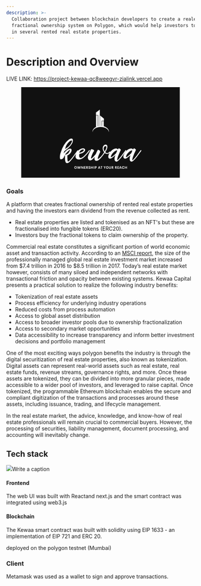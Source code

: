 ```yaml
---
description: >-
  Collaboration project between blockchain developers to create a realestate
  fractional ownership system on Polygon, which would help investors to invest
  in several rented real estate properties.
---
```


# Description and Overview

LIVE LINK: https://project-kewaa-qc8weegvr-zialink.vercel.app

<figure><img src=".gitbook/assets/photo_2022-12-02 17.01.37 (1).jpeg" alt=""><figcaption></figcaption></figure>

### Goals&#x20;



A platform that creates fractional ownership of rented real estate properties and having the investors earn dividend from the revenue collected as rent.

* Real estate properties are listed and tokenised as an NFT's but these are fractionalised into fungible tokens (ERC20).&#x20;
* Investors buy the fractional tokens  to claim ownership of the property.

Commercial real estate constitutes a significant portion of world economic asset and transaction activity. According to an [MSCI report](https://www.msci.com/www/research-paper/real-estate-market-size-2017/01032786497), the size of the professionally managed global real estate investment market increased from $7.4 trillion in 2016 to $8.5 trillion in 2017. Today’s real estate market however, consists of many siloed and independent networks with transactional friction and opacity between existing systems. Kewaa Capital presents a practical solution to realize the following industry benefits:

* Tokenization of real estate assets
* Process efficiency for underlying industry operations
* Reduced costs from process automation
* Access to global asset distribution
* Access to broader investor pools due to ownership fractionalization
* Access to secondary market opportunities
* Data accessibility to increase transparency and inform better investment decisions and portfolio management

One of the most exciting ways polygon benefits the industry is through the digital securitization of real estate properties, also known as tokenization. Digital assets can represent real-world assets such as real estate, real estate funds, revenue streams, governance rights, and more. Once these assets are tokenized, they can be divided into more granular pieces, made accessible to a wider pool of investors, and leveraged to raise capital. Once tokenized, the programmable Ethereum blockchain enables the secure and compliant digitization of the transactions and processes around these assets, including issuance, trading, and lifecycle management.

In the real estate market, the advice, knowledge, and know-how of real estate professionals will remain crucial to commercial buyers. However, the processing of securities, liability management, document processing, and accounting will inevitably change.



## Tech stack

​![](https://files.gitbook.com/v0/b/gitbook-x-prod.appspot.com/o/spaces%2FBLCVsBR02dpUSZaUdkAv%2Fuploads%2FrwLXcbL8bNE1MWyoJ58a%2FTech-Stack-Diagram3\(1\).png?alt=media\&token=76bd19c9-4a55-4551-8054-2e55f131eb4d)Write a caption​

#### Frontend  <a href="#frontend" id="frontend"></a>

The web UI was built with Reactand next.js and the smart contract was integrated using web3.js

#### Blockchain <a href="#blockchain" id="blockchain"></a>

The Kewaa smart contract was built with solidity using EIP 1633 - an implementation of EIP 721 and ERC 20.

deployed on the polygon testnet (Mumbai)

### Client

Metamask was used as a wallet to sign and approve transactions.
